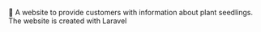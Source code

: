 🔭 A website to provide customers with information about plant seedlings.
The website is created with Laravel
